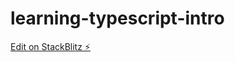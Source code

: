 # learning-typescript-intro

[Edit on StackBlitz ⚡️](https://stackblitz.com/edit/learning-typescript-intro)